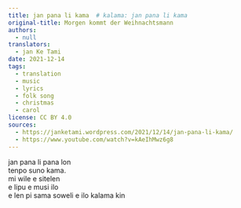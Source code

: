 ```yaml
---
title: jan pana li kama  # kalama: jan pana li kama
original-title: Morgen kommt der Weihnachtsmann
authors:
  - null
translators:
  - jan Ke Tami
date: 2021-12-14
tags:
  - translation
  - music
  - lyrics
  - folk song
  - christmas
  - carol
license: CC BY 4.0
sources:
  - https://janketami.wordpress.com/2021/12/14/jan-pana-li-kama/
  - https://www.youtube.com/watch?v=kAeIhMwz6g8
---
```


jan pana li pana lon  \
tenpo suno kama.  \
mi wile e sitelen  \
e lipu e musi ilo  \
e len pi sama soweli e ilo kalama kin
